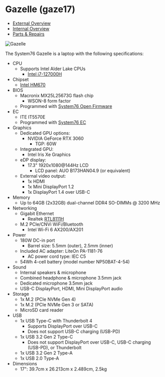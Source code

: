 # Gazelle (gaze17)

- [External Overview](./external-overview.md)
- [Internal Overview](./internal-overview.md)
- [Parts & Repairs](./repairs.md)

![Gazelle](./img/gaze17.webp)

The System76 Gazelle is a laptop with the following specifications:

- CPU
    - Supports Intel Alder Lake CPUs
        - [Intel i7-127000H](https://ark.intel.com/content/www/us/en/ark/products/132228/intel-core-i712700h-processor-24m-cache-up-to-4-70-ghz.html)
- Chipset
    - [Intel HM670](https://ark.intel.com/content/www/us/en/ark/products/187451/intel-hm670-chipset.html)
- BIOS
    - Macronix MX25L25673G flash chip
        - WSON-8 form factor
    - Programmed with [System76 Open Firmware](https://github.com/system76/firmware-open)
- EC
    - ITE IT5570E
    - Programmed with [System76 EC](https://github.com/system76/ec)
- Graphics
    - Dedicated GPU options:
        - NVIDIA GeForce RTX 3060
            - TGP: 60W
    - Integrated GPU:
        - Intel Iris Xe Graphics 
    - eDP display:
        - 17.3" 1920x1080@144Hz LCD
            - LCD panel: AUO B173HAN04.9 (or equivalent)
    - External video output:
        - 1x HDMI
        - 1x Mini DisplayPort 1.2
        - 1x DisplayPort 1.4 over USB-C
- Memory
    - Up to 64GB (2x32GB) dual-channel DDR4 SO-DIMMs @ 3200 MHz
- Networking
    - Gigabit Ethernet
        - Realtek [RTL8111H](https://www.realtek.com/en/products/communications-network-ics/item/rtl8111h-s-cg)
    - M.2 PCIe/CNVi WiFi/Bluetooth
        - Intel Wi-Fi 6 AX200/AX201
- Power
    - 180W DC-in port
        - Barrel size: 5.5mm (outer), 2.5mm (inner)
    - Included AC adapter: LiteOn PA-1181-76
        - AC power cord type: IEC C5
    - 54Wh 4-cell battery (model number NP50BAT-4-54)
- Sound
    - Internal speakers & microphone
    - Combined headphone & microphone 3.5mm jack
    - Dedicated microphone 3.5mm jack
    - USB-C DisplayPort, HDMI, Mini DisplayPort audio
- Storage
    - 1x M.2 (PCIe NVMe Gen 4)
    - 1x M.2 (PCIe NVMe Gen 3 or SATA)
    - MicroSD card reader
- USB
    - 1x USB Type-C with Thunderbolt 4
        - Supports DisplayPort over USB-C
        - Does not support USB-C charging (USB-PD)
    - 1x USB 3.2 Gen 2 Type-C
        - Does not support DisplayPort over USB-C, USB-C charging (USB-PD), or Thunderbolt
    - 1x USB 3.2 Gen 2 Type-A
    - 1x USB 2.0 Type-A
- Dimensions
    - 17": 39.7cm x 26.213cm x 2.489cm, 2.5kg
